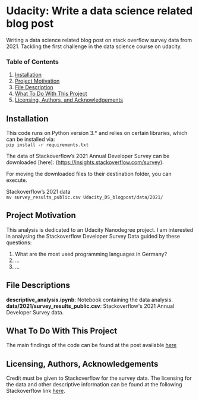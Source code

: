 # Udacity: Write a data science related blog post
Writing a data science related blog post on stack overflow survey data from 2021. Tackling the first challenge in the data science course on udacity. 

### Table of Contents

1. [Installation](#installation)
2. [Project Motivation](#motivation)
3. [File Description](#files)
4. [What To Do With This Project](#todo)
5. [Licensing, Authors, and Acknowledgements](#licensing)

## Installation <a name="installation"></a>

This code runs on Python version 3.* and relies on certain libraries, which can be installed via: </br>
` pip install -r requirements.txt `

The data of Stackoverflow’s 2021 Annual Developer Survey can be downloaded [here]: 
(https://insights.stackoverflow.com/survey). </br>

For moving the downloaded files to their destination folder, you can execute. </br>

Stackoverflow’s 2021 data </br>
` mv survey_results_public.csv Udacity_DS_blogpost/data/2021/ `</br>


## Project Motivation <a name="motivation"></a>

This analysis is dedicated to an Udacity Nanodegree project. I am interested in analysing the Stackoverflow Developer Survey Data guided by these questions:</br>
1. What are the most used programming languages in Germany? </br>
2. ... </br>
3. ... </br>

## File Descriptions <a name="files"></a>

**descriptive_analysis.ipynb**: Notebook containing the data analysis. </br>
**data/2021/survey_results_public.csv**: Stackoverflow's 2021 Annual Developer Survey data. </br>

## What To Do With This Project <a name="todo"></a>
The main findings of the code can be found at the post available [here](...)

## Licensing, Authors, Acknowledgements<a name="licensing"></a>
Credit must be given to Stackoverflow for the survey data. The licensing for the data and other descriptive information can be found at the following Stackoverflow link [here](https://insights.stackoverflow.com/survey).
